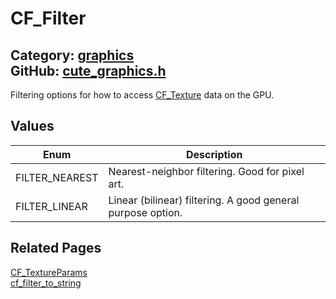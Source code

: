 [//]: # (This file is automatically generated by Cute Framework's docs parser.)
[//]: # (Do not edit this file by hand!)
[//]: # (See: https://github.com/RandyGaul/cute_framework/blob/master/samples/docs_parser.cpp)
[](../header.md ':include')

# CF_Filter

Category: [graphics](/api_reference?id=graphics)  
GitHub: [cute_graphics.h](https://github.com/RandyGaul/cute_framework/blob/master/include/cute_graphics.h)  
---

Filtering options for how to access [CF_Texture](/graphics/cf_texture.md) data on the GPU.

## Values

Enum | Description
--- | ---
FILTER_NEAREST | Nearest-neighbor filtering. Good for pixel art.
FILTER_LINEAR | Linear (bilinear) filtering. A good general purpose option.

## Related Pages

[CF_TextureParams](/graphics/cf_textureparams.md)  
[cf_filter_to_string](/graphics/cf_filter_to_string.md)  
